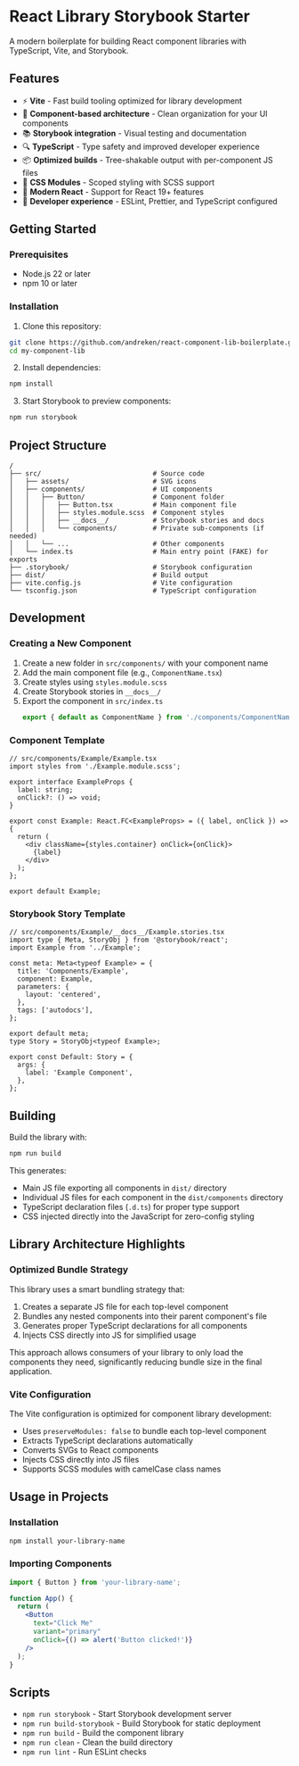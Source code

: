 # React Library Storybook Starter

A modern boilerplate for building React component libraries with TypeScript, Vite, and Storybook.

## Features

- ⚡️ **Vite** - Fast build tooling optimized for library development
- 🧩 **Component-based architecture** - Clean organization for your UI components
- 📚 **Storybook integration** - Visual testing and documentation
- 🔍 **TypeScript** - Type safety and improved developer experience
- 📦 **Optimized builds** - Tree-shakable output with per-component JS files
- 💅 **CSS Modules** - Scoped styling with SCSS support
- 🧪 **Modern React** - Support for React 19+ features
- 🚀 **Developer experience** - ESLint, Prettier, and TypeScript configured

## Getting Started

### Prerequisites

- Node.js 22 or later
- npm 10 or later

### Installation

1. Clone this repository:
```bash
git clone https://github.com/andreken/react-component-lib-boilerplate.git my-component-lib
cd my-component-lib
```

2. Install dependencies:
```bash
npm install
```

3. Start Storybook to preview components:
```bash
npm run storybook
```

## Project Structure

```
/
├── src/                            # Source code
│   ├── assets/                     # SVG icons
│   ├── components/                 # UI components
│   │   ├── Button/                 # Component folder
│   │   │   ├── Button.tsx          # Main component file
│   │   │   ├── styles.module.scss  # Component styles
│   │   │   ├── __docs__/           # Storybook stories and docs
│   │   │   └── components/         # Private sub-components (if needed)
│   │   └── ...                     # Other components
│   └── index.ts                    # Main entry point (FAKE) for exports
├── .storybook/                     # Storybook configuration
├── dist/                           # Build output
├── vite.config.js                  # Vite configuration
└── tsconfig.json                   # TypeScript configuration
```

## Development

### Creating a New Component

1. Create a new folder in `src/components/` with your component name
2. Add the main component file (e.g., `ComponentName.tsx`)
3. Create styles using `styles.module.scss`
4. Create Storybook stories in `__docs__/`
5. Export the component in `src/index.ts`
   ```ts
   export { default as ComponentName } from './components/ComponentName/ComponentName';
   ```

### Component Template

```tsx
// src/components/Example/Example.tsx
import styles from './Example.module.scss';

export interface ExampleProps {
  label: string;
  onClick?: () => void;
}

export const Example: React.FC<ExampleProps> = ({ label, onClick }) => {
  return (
    <div className={styles.container} onClick={onClick}>
      {label}
    </div>
  );
};

export default Example;
```

### Storybook Story Template

```tsx
// src/components/Example/__docs__/Example.stories.tsx
import type { Meta, StoryObj } from '@storybook/react';
import Example from '../Example';

const meta: Meta<typeof Example> = {
  title: 'Components/Example',
  component: Example,
  parameters: {
    layout: 'centered',
  },
  tags: ['autodocs'],
};

export default meta;
type Story = StoryObj<typeof Example>;

export const Default: Story = {
  args: {
    label: 'Example Component',
  },
};
```

## Building

Build the library with:

```bash
npm run build
```

This generates:
- Main JS file exporting all components in `dist/` directory
- Individual JS files for each component in the `dist/components` directory
- TypeScript declaration files (`.d.ts`) for proper type support
- CSS injected directly into the JavaScript for zero-config styling

## Library Architecture Highlights

### Optimized Bundle Strategy

This library uses a smart bundling strategy that:

1. Creates a separate JS file for each top-level component
2. Bundles any nested components into their parent component's file
3. Generates proper TypeScript declarations for all components
4. Injects CSS directly into JS for simplified usage

This approach allows consumers of your library to only load the components they need, significantly reducing bundle size in the final application.

### Vite Configuration

The Vite configuration is optimized for component library development:

- Uses `preserveModules: false` to bundle each top-level component
- Extracts TypeScript declarations automatically
- Converts SVGs to React components
- Injects CSS directly into JS files
- Supports SCSS modules with camelCase class names

## Usage in Projects

### Installation

```bash
npm install your-library-name
```

### Importing Components

```jsx
import { Button } from 'your-library-name';

function App() {
  return (
    <Button
      text="Click Me"
      variant="primary"
      onClick={() => alert('Button clicked!')}
    />
  );
}
```

## Scripts

- `npm run storybook` - Start Storybook development server
- `npm run build-storybook` - Build Storybook for static deployment
- `npm run build` - Build the component library
- `npm run clean` - Clean the build directory
- `npm run lint` - Run ESLint checks
